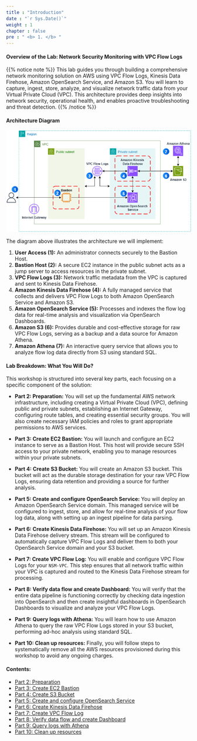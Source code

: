 ```yaml
---
title : "Introduction"
date : "`r Sys.Date()`"
weight : 1
chapter : false
pre : " <b> 1. </b> "
---
```


#### Overview of the Lab: Network Security Monitoring with VPC Flow Logs

{{% notice note %}}
This lab guides you through building a comprehensive network monitoring solution on AWS using VPC Flow Logs, Kinesis Data Firehose, Amazon OpenSearch Service, and Amazon S3. You will learn to capture, ingest, store, analyze, and visualize network traffic data from your Virtual Private Cloud (VPC). This architecture provides deep insights into network security, operational health, and enables proactive troubleshooting and threat detection.
{{% /notice %}}

#### Architecture Diagram

![Architecture Diagram](/static/images/Simple.drawio.png)

The diagram above illustrates the architecture we will implement:

1.  **User Access (1):** An administrator connects securely to the Bastion Host.
2.  **Bastion Host (2):** A secure EC2 instance in the public subnet acts as a jump server to access resources in the private subnet.
3.  **VPC Flow Logs (3):** Network traffic metadata from the VPC is captured and sent to Kinesis Data Firehose.
4.  **Amazon Kinesis Data Firehose (4):** A fully managed service that collects and delivers VPC Flow Logs to both Amazon OpenSearch Service and Amazon S3.
5.  **Amazon OpenSearch Service (5):** Processes and indexes the flow log data for real-time analysis and visualization via OpenSearch Dashboards.
6.  **Amazon S3 (6):** Provides durable and cost-effective storage for raw VPC Flow Logs, serving as a backup and a data source for Amazon Athena.
7.  **Amazon Athena (7):** An interactive query service that allows you to analyze flow log data directly from S3 using standard SQL.

#### Lab Breakdown: What You Will Do?

This workshop is structured into several key parts, each focusing on a specific component of the solution:

* **Part 2: Preparation:**
    You will set up the fundamental AWS network infrastructure, including creating a Virtual Private Cloud (VPC), defining public and private subnets, establishing an Internet Gateway, configuring route tables, and creating essential security groups. You will also create necessary IAM policies and roles to grant appropriate permissions to AWS services.

* **Part 3: Create EC2 Bastion:**
    You will launch and configure an EC2 instance to serve as a Bastion Host. This host will provide secure SSH access to your private network, enabling you to manage resources within your private subnets.

* **Part 4: Create S3 Bucket:**
    You will create an Amazon S3 bucket. This bucket will act as the durable storage destination for your raw VPC Flow Logs, ensuring data retention and providing a source for further analysis.

* **Part 5: Create and configure OpenSearch Service:**
    You will deploy an Amazon OpenSearch Service domain. This managed service will be configured to ingest, store, and allow for real-time analysis of your flow log data, along with setting up an ingest pipeline for data parsing.

* **Part 6: Create Kinesis Data Firehose:**
    You will set up an Amazon Kinesis Data Firehose delivery stream. This stream will be configured to automatically capture VPC Flow Logs and deliver them to both your OpenSearch Service domain and your S3 bucket.

* **Part 7: Create VPC Flow Log:**
    You will enable and configure VPC Flow Logs for your `NSM-VPC`. This step ensures that all network traffic within your VPC is captured and routed to the Kinesis Data Firehose stream for processing.

* **Part 8: Verify data flow and create Dashboard:**
    You will verify that the entire data pipeline is functioning correctly by checking data ingestion into OpenSearch and then create insightful dashboards in OpenSearch Dashboards to visualize and analyze your VPC Flow Logs.

* **Part 9: Query logs with Athena:**
    You will learn how to use Amazon Athena to query the raw VPC Flow Logs stored in your S3 bucket, performing ad-hoc analysis using standard SQL.

* **Part 10: Clean up resources:**
    Finally, you will follow steps to systematically remove all the AWS resources provisioned during this workshop to avoid any ongoing charges.

#### Contents:

* [Part 2: Preparation](/2-Preparation/_index.md)
* [Part 3: Create EC2 Bastion](/3-Create-EC2-Bastion/_index.md)
* [Part 4: Create S3 Bucket](/4-Create-S3-Bucket/_index.md)
* [Part 5: Create and configure OpenSearch Service](/5-Create-and-configure-OpenSearch-Service/_index.md)
* [Part 6: Create Kinesis Data Firehose](/6-Create-Kinesis-Data-Firehose/_index.md)
* [Part 7: Create VPC Flow Log](/7-Create-VPC-Flow-Log/_index.md)
* [Part 8: Verify data flow and create Dashboard](/8-Verify-data-flow-and-create-Dashboard/_index.md)
* [Part 9: Query logs with Athena](/9-Query-logs-with-Athena/_index.md)
* [Part 10: Clean up resources](/10-Clean-up-resources/_index.md)